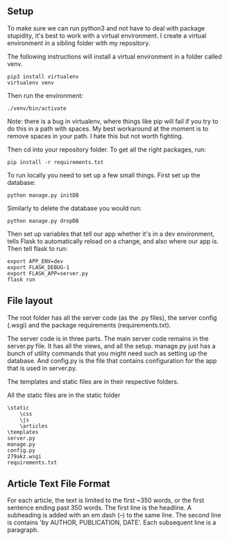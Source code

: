 ## Setup

To make sure we can run python3 and not have to deal with package stupidity, it's best to work with a virtual environment. I create a virtual environment in a sibling folder with my repository.

The following instructions will install a virtual environment in a folder called venv.

	pip3 install virtualenv
	virtualenv venv

Then run the environment:

	./venv/bin/activate

Note: there is a bug in virtualenv, where things like pip will fail if you try to do this in a path with spaces. My best workaround at the moment is to remove spaces in your path. I hate this but not worth fighting.

Then cd into your repository folder. To get all the right packages, run:

	pip install -r requirements.txt

To run locally you need to set up a few small things. First set up the database:

	python manage.py initDB

Similarly to delete the database you would run:

	python manage.py dropDB

Then set up variables that tell our app whether it's in a dev environment, tells Flask to automatically reload on a change, and also where our app is. Then tell flask to run:

	export APP_ENV=dev
	export FLASK_DEBUG-1
	export FLASK_APP=server.py
	flask run

## File layout

The root folder has all the server code (as the .py files), the server config (.wsgi) and the package requirements (requirements.txt). 

The server code is in three parts. The main server code remains in the server.py file. It has all the views, and all the setup. manage.py just has a bunch of utility commands that you might need such as setting up the database. And config.py is the file that contains configuration for the app that is used in server.py.

The templates and static files are in their respective folders. 

All the static files are in the static folder

	\static
		\css
		\js
		\articles
	\templates
	server.py
	manage.py
	config.py
	279akz.wsgi
	requirements.txt

## Article Text File Format

For each article, the text is limited to the first ~350 words, or the first sentence ending past 350 words. The first line is the headline. A subheading is added with an em dash (–) to the same line. The second line is contains 'by AUTHOR, PUBLICATION, DATE'. Each subsequent line is a paragraph.




